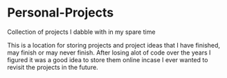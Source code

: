 # Personal-Projects
Collection of projects I dabble with in my spare time


  This is a location for storing projects and project ideas that I have finished, may finish or may never finish. After losing
  alot of code over the years I figured it was a good idea to store them online incase I ever wanted to revisit the projects
  in the future.
